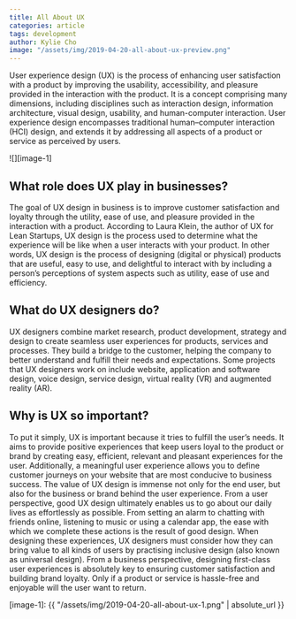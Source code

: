 ```yaml
---
title: All About UX 
categories: article
tags: development
author: Kylie Cho
image: "/assets/img/2019-04-20-all-about-ux-preview.png"
---
```


User experience design (UX) is the process of enhancing user satisfaction with a product by improving the usability, accessibility, and pleasure provided in the interaction with the product. 
It is a concept comprising many dimensions, including disciplines such as interaction design, information architecture, visual design, usability, and human-computer interaction. User experience design encompasses traditional human–computer interaction (HCI) design, and extends it by addressing all aspects of a product or service as perceived by users. 

![][image-1]

## What role does UX play in businesses?
The goal of UX design in business is to improve customer satisfaction and loyalty through the utility, ease of use, and pleasure provided in the interaction with a product. According to Laura Klein, the author of UX for Lean Startups, UX design is the process used to determine what the experience will be like when a user interacts with your product. In other words, UX design is the process of designing (digital or physical) products that are useful, easy to use, and delightful to interact with by including a person’s perceptions of system aspects such as utility, ease of use and efficiency.


## What do UX designers do?
UX designers combine market research, product development, strategy and design to create seamless user experiences for products, services and processes. They build a bridge to the customer, helping the company to better understand and fulfill their needs and expectations. Some projects that UX designers work on include website, application and software design, voice design, service design, virtual reality (VR) and augmented reality (AR).


## Why is UX so important?
To put it simply, UX is important because it tries to fulfill the user’s needs. It aims to provide positive experiences that keep users loyal to the product or brand by creating easy, efficient, relevant and pleasant experiences for the user. Additionally, a meaningful user experience allows you to define customer journeys on your website that are most conducive to business success.
The value of UX design is immense not only for the end user, but also for the business or brand behind the user experience. 
From a user perspective, good UX design ultimately enables us to go about our daily lives as effortlessly as possible. From setting an alarm to chatting with friends online, listening to music or using a calendar app, the ease with which we complete these actions is the result of good design. When designing these experiences, UX designers must consider how they can bring value to all kinds of users by practising inclusive design (also known as universal design).
From a business perspective, designing first-class user experiences is absolutely key to ensuring customer satisfaction and building brand loyalty. Only if a product or service is hassle-free and enjoyable will the user want to return.


[image-1]: {{ "/assets/img/2019-04-20-all-about-ux-1.png" | absolute_url }}
